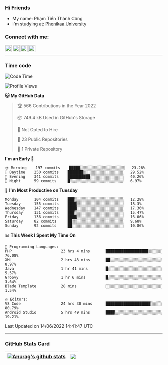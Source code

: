 ### Hi Friends

- My name: Phạm Tiến Thành Công
- I'm studying at: [Phenikaa University]


### Connect with me:
[<img align="left" alt="PhamTienThanhCong | Facebook" width="22px" src="https://upload.wikimedia.org/wikipedia/commons/thumb/1/16/Facebook-icon-1.png/640px-Facebook-icon-1.png" />][facebook]
[<img align="left" alt="PhamTienThanhCong | Zalo" width="22px" src="https://www.anphatpc.com.vn/template/anphat_2020v2/images/icon-zalo.jpg" />][zalo]
[<img align="left" alt="PhamTienThanhCong | LinkedIn" width="22px" src="https://cdn3.iconfinder.com/data/icons/inficons/512/linkedin.png" />][linkedin]
[<img align="left" alt="PhamTienThanhCong | tiktok" width="22px" src="https://cdn.worldvectorlogo.com/logos/tiktok-logo.svg" />][tiktok]

<br />

---

### Time code

<!--START_SECTION:waka-->
![Code Time](http://img.shields.io/badge/Code%20Time-438%20hrs%2033%20mins-blue)

![Profile Views](http://img.shields.io/badge/Profile%20Views-10-blue)

**🐱 My GitHub Data** 

> 🏆 566 Contributions in the Year 2022
 > 
> 📦 749.4 kB Used in GitHub's Storage 
 > 
> 🚫 Not Opted to Hire
 > 
> 📜 23 Public Repositories 
 > 
> 🔑 1 Private Repository 
 > 
**I'm an Early 🐤** 

```text
🌞 Morning    197 commits    █████░░░░░░░░░░░░░░░░░░░░   23.26% 
🌆 Daytime    250 commits    ███████░░░░░░░░░░░░░░░░░░   29.52% 
🌃 Evening    341 commits    ██████████░░░░░░░░░░░░░░░   40.26% 
🌙 Night      59 commits     █░░░░░░░░░░░░░░░░░░░░░░░░   6.97%

```
📅 **I'm Most Productive on Tuesday** 

```text
Monday       104 commits    ███░░░░░░░░░░░░░░░░░░░░░░   12.28% 
Tuesday      155 commits    ████░░░░░░░░░░░░░░░░░░░░░   18.3% 
Wednesday    147 commits    ████░░░░░░░░░░░░░░░░░░░░░   17.36% 
Thursday     131 commits    ███░░░░░░░░░░░░░░░░░░░░░░   15.47% 
Friday       136 commits    ████░░░░░░░░░░░░░░░░░░░░░   16.06% 
Saturday     82 commits     ██░░░░░░░░░░░░░░░░░░░░░░░   9.68% 
Sunday       92 commits     ██░░░░░░░░░░░░░░░░░░░░░░░   10.86%

```


📊 **This Week I Spent My Time On** 

```text
💬 Programming Languages: 
PHP                      23 hrs 4 mins       ███████████████████░░░░░░   76.08% 
XML                      2 hrs 43 mins       ██░░░░░░░░░░░░░░░░░░░░░░░   8.97% 
Java                     1 hr 41 mins        █░░░░░░░░░░░░░░░░░░░░░░░░   5.57% 
Groovy                   1 hr 6 mins         █░░░░░░░░░░░░░░░░░░░░░░░░   3.64% 
Blade Template           28 mins             ░░░░░░░░░░░░░░░░░░░░░░░░░   1.54%

🔥 Editors: 
VS Code                  24 hrs 30 mins      ████████████████████░░░░░   80.79% 
Android Studio           5 hrs 49 mins       ████░░░░░░░░░░░░░░░░░░░░░   19.21%

```


 Last Updated on 14/06/2022 14:41:47 UTC
<!--END_SECTION:waka-->

---

### GitHub Stats Card

| <a href="https://github.com/phamtienthanhcong"><img align="center" src="https://github-readme-stats.vercel.app/api?username=PhamTienThanhCong&show_icons=true&include_all_commits=true&theme=buefy&hide_border=true&theme=ocean_dark" alt="Anurag's github stats" /></a> | <a href="https://github.com/phamtienthanhcong"><img align="center" src="https://github-readme-stats.vercel.app/api/top-langs/?username=PhamTienThanhCong&layout=compact&theme=buefy&hide_border=true&theme=ocean_dark" /></a> |
| ------------- | ------------- |

[Phenikaa University]: https://phenikaa-uni.edu.vn/vi
[facebook]: https://www.facebook.com/phamtienthanhcong
[linkedin]: https://linkedin.com/in/phamtienthanhcong
[zalo]: https://zalo.me/0396396332
[tiktok]: https://www.tiktok.com/@phamtienthanhcong
[web]: https://github.com/PhamTienThanhCong/web_dev
[min project]: https://github.com/PhamTienThanhCong/Project-Of-Web
[c and cpp]: https://github.com/PhamTienThanhCong/Code_C_and_Cpro
[python]: https://github.com/PhamTienThanhCong/Python_beginer
